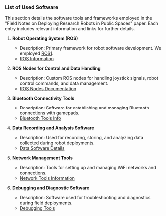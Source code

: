 ### List of Used Software

This section details the software tools and frameworks employed in the "Field Notes on Deploying Research Robots in Public Spaces" paper. Each entry includes relevant information and links for further details.

1. **Robot Operating System (ROS)**
   - Description: Primary framework for robot software development. We employed [ROS1](https://roboticsbackend.com/ros1-vs-ros2-practical-overview/).
   - [ROS Information](https://www.ros.org/)

2. **ROS Nodes for Control and Data Handling**
   - Description: Custom ROS nodes for handling joystick signals, robot control commands, and data management.
   - [ROS Nodes Documentation](#)

3. **Bluetooth Connectivity Tools**
   - Description: Software for establishing and managing Bluetooth connections with gamepads.
   - [Bluetooth Tools Info](#)

4. **Data Recording and Analysis Software**
   - Description: Used for recording, storing, and analyzing data collected during robot deployments.
   - [Data Software Details](#)

5. **Network Management Tools**
   - Description: Tools for setting up and managing WiFi networks and connections.
   - [Network Tools Information](#)

6. **Debugging and Diagnostic Software**
   - Description: Software used for troubleshooting and diagnostics during field deployments.
   - [Debugging Tools](#)
